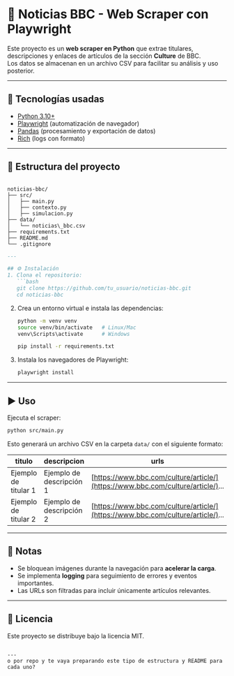 # 📰 Noticias BBC - Web Scraper con Playwright

Este proyecto es un **web scraper en Python** que extrae titulares, descripciones y enlaces de artículos de la sección **Culture** de BBC.  
Los datos se almacenan en un archivo CSV para facilitar su análisis y uso posterior.

---

## 🚀 Tecnologías usadas
- [Python 3.10+](https://www.python.org/)  
- [Playwright](https://playwright.dev/python/) (automatización de navegador)  
- [Pandas](https://pandas.pydata.org/) (procesamiento y exportación de datos)  
- [Rich](https://github.com/Textualize/rich) (logs con formato)  

---

## 📂 Estructura del proyecto
```

noticias-bbc/
├── src/
│   ├── main.py
│   ├── contexto.py
│   ├── simulacion.py
├── data/
│   └── noticias\_bbc.csv
├── requirements.txt
├── README.md
└── .gitignore

````
```markdown
---

## ⚙️ Instalación
1. Clona el repositorio:
   ```bash
   git clone https://github.com/tu_usuario/noticias-bbc.git
   cd noticias-bbc
````

2. Crea un entorno virtual e instala las dependencias:

   ```bash
   python -m venv venv
   source venv/bin/activate   # Linux/Mac
   venv\Scripts\activate      # Windows

   pip install -r requirements.txt
   ```

3. Instala los navegadores de Playwright:

   ```bash
   playwright install
   ```

---

## ▶️ Uso

Ejecuta el scraper:

```bash
python src/main.py
```

Esto generará un archivo CSV en la carpeta `data/` con el siguiente formato:

| titulo               | descripcion              | urls                                                                            |
| -------------------- | ------------------------ | ------------------------------------------------------------------------------- |
| Ejemplo de titular 1 | Ejemplo de descripción 1 | [https://www.bbc.com/culture/article/](https://www.bbc.com/culture/article/)... |
| Ejemplo de titular 2 | Ejemplo de descripción 2 | [https://www.bbc.com/culture/article/](https://www.bbc.com/culture/article/)... |

---

## 📌 Notas

* Se bloquean imágenes durante la navegación para **acelerar la carga**.
* Se implementa **logging** para seguimiento de errores y eventos importantes.
* Las URLs son filtradas para incluir únicamente artículos relevantes.

---

## 📄 Licencia

Este proyecto se distribuye bajo la licencia MIT.

```

---
o por repo y te vaya preparando este tipo de estructura y README para cada uno?
```
